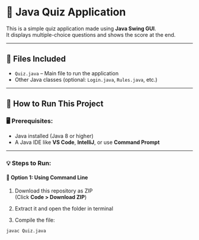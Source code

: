 # 🎯 Java Quiz Application

This is a simple quiz application made using **Java Swing GUI**.  
It displays multiple-choice questions and shows the score at the end.

---

## 📁 Files Included

- `Quiz.java` – Main file to run the application
- Other Java classes (optional: `Login.java`, `Rules.java`, etc.)

---

## 🚀 How to Run This Project

### 🖥️ Prerequisites:
- Java installed (Java 8 or higher)
- A Java IDE like **VS Code**, **IntelliJ**, or use **Command Prompt**

---

### 💡 Steps to Run:

#### 📌 Option 1: Using Command Line

1. Download this repository as ZIP  
   (Click **Code > Download ZIP**)

2. Extract it and open the folder in terminal

3. Compile the file:

```bash
javac Quiz.java
